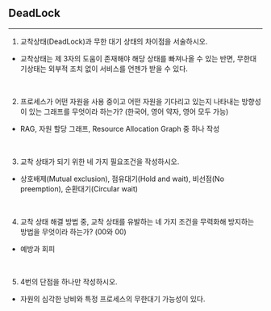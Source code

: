 ## DeadLock 
---

1. 교착상태(DeadLock)과 무한 대기 상태의 차이점을 서술하시오.

* 교착상태는 제 3자의 도움이 존재해야 해당 상태를 빠져나올 수 있는 반면, 무한대기상태는 외부적 조치 없이 서비스를 언젠가 받을 수 있다.
<br>

2.  프로세스가 어떤 자원을 사용 중이고 어떤 자원을 기다리고 있는지 나타내는 방향성이 있는 그래프를 무엇이라 하는가? (한국어, 영어 약자, 영어 모두 가능)

* RAG, 자원 할당 그래프, Resource Allocation Graph 중 하나 작성
<br> 

3. 교착 상태가 되기 위한 네 가지 필요조건을 작성하시오.

* 상호배제(Mutual exclusion), 점유대기(Hold and wait), 비선점(No preemption), 순환대기(Circular wait)
<br>

4.	교착 상태 해결 방법 중, 교착 상태를 유발하는 네 가지 조건을 무력화해 방지하는 방법을 무엇이라 하는가? (00와 00)

* 예방과 회피
<br>

5.	4번의 단점을 하나만 작성하시오.

* 자원의 심각한 낭비와 특정 프로세스의 무한대기 가능성이 있다.

